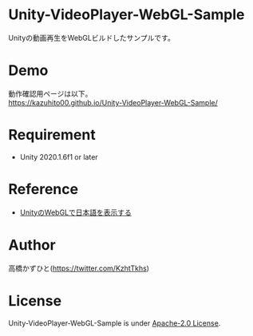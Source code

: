 # Unity-VideoPlayer-WebGL-Sample
Unityの動画再生をWebGLビルドしたサンプルです。

# Demo
動作確認用ページは以下。<br>
https://kazuhito00.github.io/Unity-VideoPlayer-WebGL-Sample/

# Requirement 
* Unity 2020.1.6f1 or later

# Reference
* [UnityのWebGLで日本語を表示する](https://qiita.com/tsubaki_t1/items/93e4b91b830729cd93a4)

# Author
高橋かずひと(https://twitter.com/KzhtTkhs)
 
# License 
Unity-VideoPlayer-WebGL-Sample is under [Apache-2.0 License](LICENSE).

